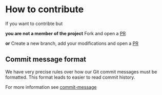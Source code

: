 # How to contribute

If you want to contribte but

**you are not a member of the project**
Fork and open a [PR](https://www.atlassian.com/fr/git/tutorials/making-a-pull-request)

**or**
Create a new branch, add your modifications and open a [PR](https://www.atlassian.com/fr/git/tutorials/making-a-pull-request)

## Commit message format

We have very precise rules over how our Git commit messages must be formatted. This format leads to easier to read commit history.

For more information see [commit-message](commit-message.html)
